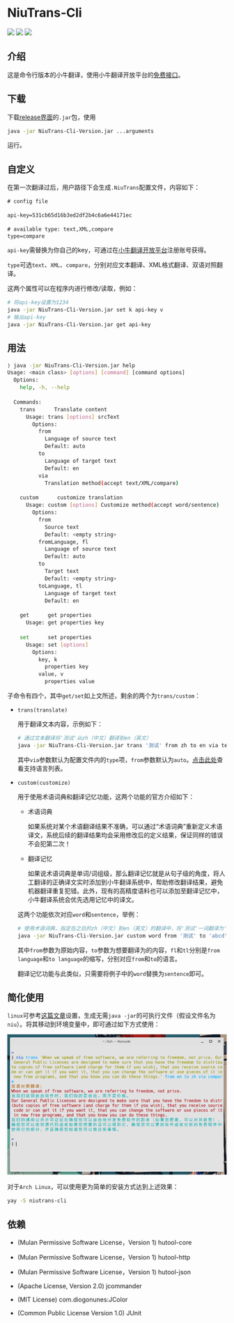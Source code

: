 # NiuTrans-Cli

![](https://img.shields.io/badge/Java-14-orange?style=for-the-badge&logo=java)  ![](https://img.shields.io/github/v/release/amtoaer/NiuTrans-Cli?style=for-the-badge&logo=github)  ![](https://img.shields.io/github/license/amtoaer/NiuTrans-Cli?style=for-the-badge&logo=litecoin) 

## 介绍

这是命令行版本的小牛翻译，使用小牛翻译开放平台的[免费接口](https://niutrans.com/documents/develop/develop_text/free#accessMode)。

## 下载

下载[release界面](https://github.com/amtoaer/NiuTrans-Cli/releases)的`.jar`包，使用

```bash
java -jar NiuTrans-Cli-Version.jar ...arguments
```

运行。

## 自定义

在第一次翻译过后，用户路径下会生成`.NiuTrans`配置文件，内容如下：

```properties
# config file

api-key=531cb65d16b3ed2df2b4c6a6e44171ec

# available type: text,XML,compare
type=compare
```

`api-key`需替换为你自己的key，可通过在[小牛翻译开放平台](https://niutrans.com/)注册账号获得。

`type`可选`text`、`XML`、`compare`，分别对应文本翻译、XML格式翻译、双语对照翻译。

这两个属性可以在程序内进行修改/读取，例如：

```bash
# 将api-key设置为1234
java -jar NiuTrans-Cli-Version.jar set k api-key v 
# 输出api-key
java -jar NiuTrans-Cli-Version.jar get api-key
```



## 用法

```bash
⟩ java -jar NiuTrans-Cli-Version.jar help
Usage: <main class> [options] [command] [command options]
  Options:
    help, -h, --help

  Commands:
    trans      Translate content
      Usage: trans [options] srcText
        Options:
          from
            Language of source text
            Default: auto
          to
            Language of target text
            Default: en
          via
            Translation method(accept text/XML/compare)

    custom      customize translation
      Usage: custom [options] Customize method(accept word/sentence)
        Options:
          from
            Source text
            Default: <empty string>
          fromLanguage, fl
            Language of source text
            Default: auto
          to
            Target text
            Default: <empty string>
          toLanguage, tl
            Language of target text
            Default: en

    get      get properties
      Usage: get properties key

    set      set properties
      Usage: set [options]
        Options:
          key, k
            properties key
          value, v
            properties value
```

子命令有四个，其中`get/set`如上文所述，剩余的两个为`trans/custom`：

+ `trans(translate)`

  用于翻译文本内容，示例如下：

  ```bash
  # 通过文本翻译将'测试'从zh（中文）翻译到en（英文）
  java -jar NiuTrans-Cli-Version.jar trans '测试' from zh to en via text
  ```

  其中`via`参数默认为配置文件内的`type`项，`from`参数默认为`auto`。[点击此处](https://niutrans.com/documents/develop/develop_text/free#languageList)查看支持语言列表。

+ `custom(customize)`

  用于使用术语词典和翻译记忆功能，这两个功能的官方介绍如下：

  + 术语词典

    如果系统对某个术语翻译结果不准确，可以通过“术语词典”重新定义术语译文，系统后续的翻译结果均会采用修改后的定义结果，保证同样的错误不会犯第二次！

  + 翻译记忆

    如果说术语词典是单词/词组级，那么翻译记忆就是从句子级的角度，将人工翻译的正确译文实时添加到小牛翻译系统中，帮助修改翻译结果，避免机器翻译重复犯错。此外，现有的高精度语料也可以添加至翻译记忆中，小牛翻译系统会优先选用记忆中的译文。

  这两个功能依次对应`word`和`sentence`，举例：

  ```bash
  # 使用术语词典，指定在之后的zh（中文）到en（英文）的翻译中，将'测试'一词翻译为'abcd'
  java -jar NiuTrans-Cli-Version.jar custom word from '测试' to 'abcd' fl zh tl en
  ```

  其中`from`参数为原始内容，`to`参数为想要翻译为的内容，`fl`和`tl`分别是`from language`和`to language`的缩写，分别对应`from`和`to`的语言。

  翻译记忆功能与此类似，只需要将例子中的`word`替换为`sentence`即可。

## 简化使用

`linux`可参考[这篇文章](https://allwens.work/makeJarExecutable/)设置，生成无需`java -jar`的可执行文件（假设文件名为`niu`）。将其移动到环境变量中，即可通过如下方式使用：

![](img/screenshot.png)

对于`Arch Linux`，可以使用更为简单的安装方式达到上述效果：

```bash
yay -S niutrans-cli
```


## 依赖

+ (Mulan Permissive Software License，Version 1) hutool-core

+ (Mulan Permissive Software License，Version 1) hutool-http

+ (Mulan Permissive Software License，Version 1) hutool-json

+ (Apache License, Version 2.0) jcommander

+ (MIT License) com.diogonunes:JColor

+ (Common Public License Version 1.0) JUnit

